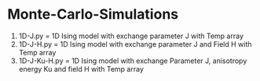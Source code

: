 # Monte-Carlo-Simulations
1. 1D-J.py = 1D Ising model with exchange parameter J with Temp array 
2. 1D-J-H.py = 1D Ising model with exchange parameter J and Field H with Temp array
3. 1D-J-Ku-H.py = 1D Ising model with exchange Parameter J, anisotropy energy Ku and field H with Temp array 
